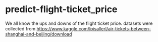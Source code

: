 # predict-flight-ticket_price
We all know the ups and downs of the flight ticket price.
datasets were collected from https://www.kaggle.com/lpisallerl/air-tickets-between-shanghai-and-beijing/download
